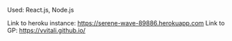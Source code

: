 Used: React.js, Node.js

Link to heroku instance: https://serene-wave-89886.herokuapp.com
Link to GP: https://vvitali.github.io/ 
